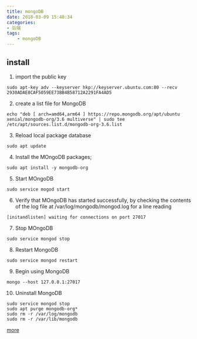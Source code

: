 ```yaml
---
title: mongoDB
date: 2018-03-09 15:40:34
categories:
- 后端
tags:
    - mongoDB
---
```

## install
1. import the public key
```
sudo apt-key adv --keyserver hkp://keyserver.ubuntu.com:80 --recv 2930ADAE8CAF5059EE73BB4B58712A2291FA4AD5
```
2. create a list file for MongoDB
```
echo "deb [ arch=amd64,arm64 ] https://repo.mongodb.org/apt/ubuntu xenial/mongodb-org/3.6 multiverse" | sudo tee /etc/apt/sources.list.d/mongodb-org-3.6.list
```
3. Reload local package database
```
sudo apt update
```
<!--more-->

4. Install the MOngoDB packages;
```
sudo apt install -y mongodb-org
```
5. Start MOngoDB
```
sudo service mogod start
```
6. Verify that MOngoDB has started successfully, by checking the contents of the log file at /var/log/mongodb/mongod.log for a line reading
```
[initandlisten] waiting for connections on port 27017
```
7. Stop MOngoDB
```
sudo service mongod stop
```
8. Restart MongoDB
```
sudo service mongod restart
```
9. Begin using MongoDB
```
mongo --host 127.0.0.1:27017
```
10. Uninstall MongoDB
```
sudo service mongod stop
sudo apt purge mongodb-org*
sudo rm -r /var/log/mongodb
sudo rm -r /var/lib/mongodb
```



[more](https://docs.mongodb.com/manual/tutorial/install-mongodb-on-ubuntu/#import-the-public-key-used-by-the-package-management-system)

